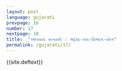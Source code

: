 ```yaml
---
layout: post
language: gujarati
prevpage: 16
number: 17
nextpage: 18
title:  "અધ્યાય સત્તરમો : શ્રદ્ધા-ત્રય-વિભાગ-યોગ"
permalink: /gujarati/17/
---
```


{{site.deftext}}